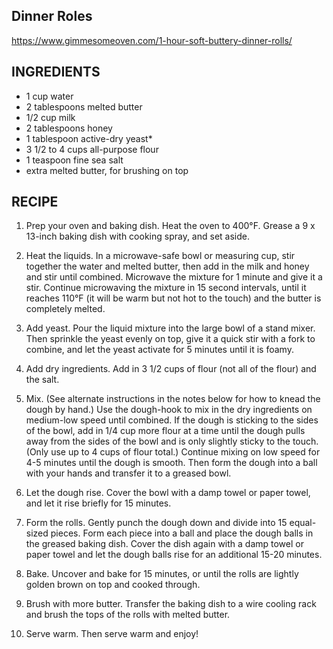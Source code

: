 ## Dinner Roles

https://www.gimmesomeoven.com/1-hour-soft-buttery-dinner-rolls/

## INGREDIENTS
- 1 cup water
- 2 tablespoons melted butter
- 1/2 cup milk
- 2 tablespoons honey
- 1 tablespoon active-dry yeast*
- 3 1/2 to 4 cups all-purpose flour
- 1 teaspoon fine sea salt
- extra melted butter, for brushing on top

## RECIPE
1. Prep your oven and baking dish.  Heat the oven to 400°F.  Grease a 9 x 13-inch baking dish with cooking spray, and set aside.

2. Heat the liquids. In a microwave-safe bowl or measuring cup, stir together the water and melted butter, then add in the milk and honey and stir until combined.  Microwave the mixture for 1 minute and give it a stir.  Continue microwaving the mixture in 15 second intervals, until it reaches 110°F (it will be warm but not hot to the touch) and the butter is completely melted.

3. Add yeast.  Pour the liquid mixture into the large bowl of a stand mixer.  Then sprinkle the yeast evenly on top, give it a quick stir with a fork to combine, and let the yeast activate for 5 minutes until it is foamy.

4. Add dry ingredients.  Add in 3 1/2 cups of flour (not all of the flour) and the salt.

5. Mix. (See alternate instructions in the notes below for how to knead the dough by hand.) Use the dough-hook to mix in the dry ingredients on medium-low speed until combined.  If the dough is sticking to the sides of the bowl, add in 1/4 cup more flour at a time until the dough pulls away from the sides of the bowl and is only slightly sticky to the touch.  (Only use up to 4 cups of flour total.)  Continue mixing on low speed for 4-5 minutes until the dough is smooth.  Then form the dough into a ball with your hands and transfer it to a greased bowl.

6. Let the dough rise.  Cover the bowl with a damp towel or paper towel, and let it rise briefly for 15 minutes.

7. Form the rolls.  Gently punch the dough down and divide into 15 equal-sized pieces. Form each piece into a ball and place the dough balls in the greased baking dish.  Cover the dish again with a damp towel or paper towel and let the dough balls rise for an additional 15-20 minutes.

8. Bake. Uncover and bake for 15 minutes, or until the rolls are lightly golden brown on top and cooked through.

9. Brush with more butter. Transfer the baking dish to a wire cooling rack and brush the tops of the rolls with melted butter.

10. Serve warm. Then serve warm and enjoy!
